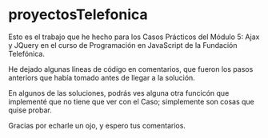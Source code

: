 # proyectosTelefonica

Esto es el trabajo que he hecho para los Casos Prácticos del Módulo 5: Ajax y JQuery en el curso de Programación en JavaScript de la Fundación Telefónica. 

He dejado algunas líneas de código en comentarios, que fueron los pasos anteriors que había tomado antes de llegar a la solución. 

En algunos de las soluciones, podrás ves alguna otra funcicón que implementé que no tiene que ver con el Caso; simplemente son cosas que quise probar.

Gracias por echarle un ojo, y espero tus comentarios. 
